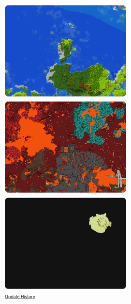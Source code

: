 [![Overworld](Assets/overworld_thumbnail.png)](Overworld/index.html)

[![Nether](Assets/nether_thumbnail.png)](Nether/index.html)

[![The End](Assets/end_thumbnail.png)](End/index.html)

[Update History](update_history.md)